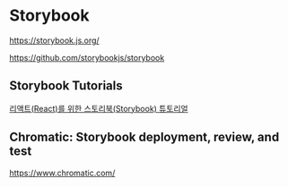 # Storybook

<https://storybook.js.org/>

<https://github.com/storybookjs/storybook>

## Storybook Tutorials

[리액트(React)를 위한 스토리북(Storybook) 튜토리얼](https://storybook.js.org/tutorials/intro-to-storybook/react/ko/get-started/)

## Chromatic: Storybook deployment, review, and test

<https://www.chromatic.com/>
